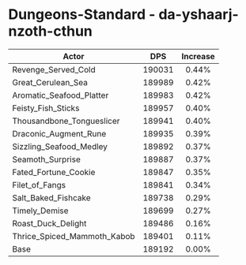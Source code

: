 # Dungeons-Standard - da-yshaarj-nzoth-cthun
| Actor | DPS | Increase |
|---|:---:|:---:|
|Revenge_Served_Cold|190031|0.44%|
|Great_Cerulean_Sea|189989|0.42%|
|Aromatic_Seafood_Platter|189983|0.42%|
|Feisty_Fish_Sticks|189957|0.40%|
|Thousandbone_Tongueslicer|189941|0.40%|
|Draconic_Augment_Rune|189935|0.39%|
|Sizzling_Seafood_Medley|189892|0.37%|
|Seamoth_Surprise|189887|0.37%|
|Fated_Fortune_Cookie|189847|0.35%|
|Filet_of_Fangs|189841|0.34%|
|Salt_Baked_Fishcake|189738|0.29%|
|Timely_Demise|189699|0.27%|
|Roast_Duck_Delight|189486|0.16%|
|Thrice_Spiced_Mammoth_Kabob|189401|0.11%|
|Base|189192|0.00%|
